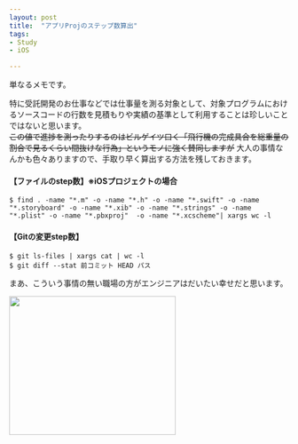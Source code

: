 ```yaml
---
layout: post
title:  "アプリProjのステップ数算出"
tags:
- Study
- iOS

---
```

単なるメモです。  

特に受託開発のお仕事などでは仕事量を測る対象として、対象プログラムにおけるソースコードの行数を見積もりや実績の基準として利用することは珍しいことではないと思います。  
~~この値で進捗を測ったりするのはビルゲイツ曰く「飛行機の完成具合を総重量の割合で見るくらい間抜けな行為」というモノに強く賛同しますが~~
大人の事情なんかも色々ありますので、手取り早く算出する方法を残しておきます。

#### 【ファイルのstep数】※iOSプロジェクトの場合

```bash:
$ find . -name "*.m" -o -name "*.h" -o -name "*.swift" -o -name "*.storyboard" -o -name "*.xib" -o -name "*.strings" -o -name "*.plist" -o -name "*.pbxproj"  -o -name "*.xcscheme"| xargs wc -l
```

#### 【Gitの変更step数】
```bash:
$ git ls-files | xargs cat | wc -l
$ git diff --stat 前コミット HEAD パス
```

まあ、こういう事情の無い職場の方がエンジニアはだいたい幸せだと思います。


<a href="https://px.a8.net/svt/ejp?a8mat=2TIH2O+BUVTIQ+3GOM+60WN5" target="_blank" rel="nofollow">
<img border="0" width="300" height="250" alt="" src="https://www22.a8.net/svt/bgt?aid=170503152717&wid=001&eno=01&mid=s00000016159001012000&mc=1"></a>
<img border="0" width="1" height="1" src="https://www11.a8.net/0.gif?a8mat=2TIH2O+BUVTIQ+3GOM+60WN5" alt="">
